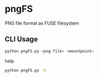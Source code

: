# pngFS
PNG file format as FUSE filesystem

## CLI Usage

```bash
python pngFS.py <png file> <mountpoint>
```

help
```bash
python pngFS.py -h
```

